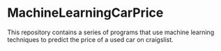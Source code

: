 # MachineLearningCarPrice
This repository contains a series of programs that use machine learning techniques to predict the price of a used car on craigslist. 
